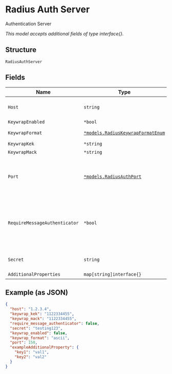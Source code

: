
# Radius Auth Server

Authentication Server

*This model accepts additional fields of type interface{}.*

## Structure

`RadiusAuthServer`

## Fields

| Name | Type | Tags | Description |
|  --- | --- | --- | --- |
| `Host` | `string` | Required | IP/ hostname of RADIUS server |
| `KeywrapEnabled` | `*bool` | Optional | - |
| `KeywrapFormat` | [`*models.RadiusKeywrapFormatEnum`](../../doc/models/radius-keywrap-format-enum.md) | Optional | enum: `ascii`, `hex` |
| `KeywrapKek` | `*string` | Optional | - |
| `KeywrapMack` | `*string` | Optional | - |
| `Port` | [`*models.RadiusAuthPort`](../../doc/models/containers/radius-auth-port.md) | Optional | Radius Auth Port, value from 1 to 65535, default is 1812 |
| `RequireMessageAuthenticator` | `*bool` | Optional | Whether to require Message-Authenticator in requests<br><br>**Default**: `false` |
| `Secret` | `string` | Required | Secret of RADIUS server |
| `AdditionalProperties` | `map[string]interface{}` | Optional | - |

## Example (as JSON)

```json
{
  "host": "1.2.3.4",
  "keywrap_kek": "1122334455",
  "keywrap_mack": "1122334455",
  "require_message_authenticator": false,
  "secret": "testing123",
  "keywrap_enabled": false,
  "keywrap_format": "ascii",
  "port": 150,
  "exampleAdditionalProperty": {
    "key1": "val1",
    "key2": "val2"
  }
}
```


